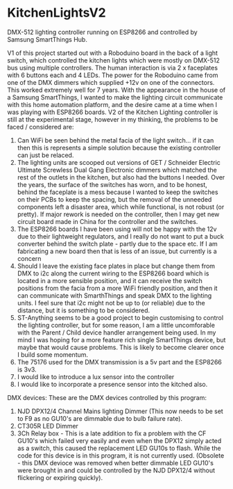 # KitchenLightsV2
DMX-512 lighting controller running on ESP8266 and controlled by Samsung SmartThings Hub. 

V1 of this project started out with a Roboduino board in the back of a light switch, which controlled the kitchen lights which were mostly on DMX-512 bus using multiple controllers.  The human interaction is via 2 x faceplates with 6 buttons each and 4 LEDs.  The power for the Roboduino came from one of the DMX dimmers which supplied +12v on one of the connectors.  This worked extremely well for 7 years.  With the appearance in the house of a Samsung SmartThings, I wanted to make the lighting circuit communicate with this home automation platform, and the desire came at a time when I was playing with ESP8266 boards.
V2 of the Kitchen Lighting controller is still at the experimental stage, however in my thinking, the problems to be faced / considered are:
1)  Can WiFi be seen behind the metal facia of the light switch... if it can then this is represents a simple solution because the existing controller can just be relaced.
2)  The lighting units are scooped out versions of GET / Schneider Electric Ultimate Screwless Dual Gang Electronic dimmers which matched the rest of the outlets in the kitchen, but also had the buttons I needed.  Over the years, the surface of the switches has worn, and to be honest, behind the faceplate is a mess because I wanted to keep the switches on their PCBs to keep the spacing, but the removal of the unneeded components left a disaster area, which while functional, is not robust (or pretty).  If major rework is needed on the controller, then I may get new circuit board made in China for the controller and the switches.
3)  The ESP8266 boards I have been using will not be happy with the 12v due to their lightweight regulators, and I really do not want to put a buck converter behind the switch plate - partly due to the space etc.  If I am fabricating a new board then that is less of an issue, but currently is a concern
4)  Should I leave the existing face plates in place but change them from DMX to i2c along the current wiring to the ESP8266 board which is located in a more sensible position, and it can receive the switch positions from the facia from a more WiFi friendly position, and then it can communicate with SmarthThings and speak DMX to the lighting units.  I feel sure that i2c might not be up to (or reliable) due to the distance, but it is something to be considered.
5)  ST-Anything seems to be a good project to begin customising to control the lighting controller, but for some reason, I am a little uncomforable with the Parent / Child device handler arrangement being used.  In my mind I was hoping for a more feature rich single SmartThings device, but maybe that would cause problems.  This is likely to become clearer once I build some momentum.
6)  The 75176 used for the DMX transmission is a 5v part and the ESP8266 is 3v3.
7)  I would like to introduce a lux sensor into the controller
8)  I would like to incorporate a presence sensor into the kitched also.

DMX devices:
 These are the DMX devices controlled by this program:
 1)  NJD DPX12/4 Channel Mains lighting Dimmer (This now needs to be set to F9 as no GU10's are dimmable due to bulb failure rate).
 2)  CT305R LED Dimmer
 3)  3Ch Relay box  - This is a late addition to fix a problem with the CF GU10's which failed very easily and even when the DPX12 simply acted as a switch, this caused the replacement LED GU10s to flash.  While the code for this device is in this program, it is not currently used. (Obsolete - this DMX devioce was removed when better dimmable LED GU10's were brought in and could be controlled by the NJD DPX12/4 without flickering or expiring quickly).
